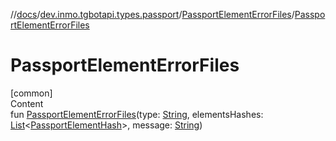 //[docs](../../../index.md)/[dev.inmo.tgbotapi.types.passport](../index.md)/[PassportElementErrorFiles](index.md)/[PassportElementErrorFiles](-passport-element-error-files.md)



# PassportElementErrorFiles  
[common]  
Content  
fun [PassportElementErrorFiles](-passport-element-error-files.md)(type: [String](https://kotlinlang.org/api/latest/jvm/stdlib/kotlin/-string/index.html), elementsHashes: [List](https://kotlinlang.org/api/latest/jvm/stdlib/kotlin.collections/-list/index.html)<[PassportElementHash](../../dev.inmo.tgbotapi.types.passport.encrypted.abstracts/index.md#%5Bdev.inmo.tgbotapi.types.passport.encrypted.abstracts%2FPassportElementHash%2F%2F%2FPointingToDeclaration%2F%5D%2FClasslikes%2F625018081)>, message: [String](https://kotlinlang.org/api/latest/jvm/stdlib/kotlin/-string/index.html))  



